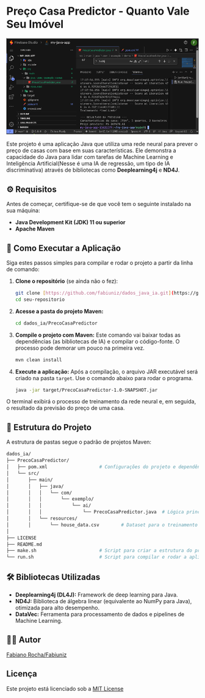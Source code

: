 <!-- 
  Tags: DadosIA
  Label: 🎲 Java com Dados e IA
  Description: Java com Dados e IA
  path_hook: hookfigma.hook1
-->

# Preço Casa Predictor - Quanto Vale Seu Imóvel

<p align="center">
  <img src="/images/screenshot.png" alt="imagem do Projeto">
</p>


Este projeto é uma aplicação Java que utiliza uma rede neural para prever o preço de casas com base em suas características. Ele demonstra a capacidade do Java para lidar com tarefas de Machine Learning e Inteligência Artificial(Nesse é uma IA de regressão, um tipo de IA discriminativa) através de bibliotecas como **Deeplearning4j** e **ND4J**.

## ⚙ Requisitos

Antes de começar, certifique-se de que você tem o seguinte instalado na sua máquina:

* **Java Development Kit (JDK) 11 ou superior**
* **Apache Maven**

## 🚀 Como Executar a Aplicação

Siga estes passos simples para compilar e rodar o projeto a partir da linha de comando:

1.  **Clone o repositório** (se ainda não o fez):
    ```bash
    git clone [https://github.com/fabiuniz/dados_java_ia.git](https://github.com/fabiuniz/dados_java_ia.git)
    cd seu-repositorio
    ```

2.  **Acesse a pasta do projeto Maven:**
    ```bash
    cd dados_ia/PrecoCasaPredictor
    ```

3.  **Compile o projeto com Maven:**
    Este comando vai baixar todas as dependências (as bibliotecas de IA) e compilar o código-fonte. O processo pode demorar um pouco na primeira vez.
    ```bash
    mvn clean install
    ```

4.  **Execute a aplicação:**
    Após a compilação, o arquivo JAR executável será criado na pasta `target`. Use o comando abaixo para rodar o programa.
    ```bash
    java -jar target/PrecoCasaPredictor-1.0-SNAPSHOT.jar
    ```

O terminal exibirá o processo de treinamento da rede neural e, em seguida, o resultado da previsão do preço de uma casa.

## 📁 Estrutura do Projeto

A estrutura de pastas segue o padrão de projetos Maven:
```bash
dados_ia/
├── PrecoCasaPredictor/
│   ├── pom.xml                   # Configurações do projeto e dependências (Maven)
│   └── src/
│       ├── main/
│       │   ├── java/
│       │   │   └── com/
│       │   │       └── exemplo/
│       │   │           └── ai/
│       │   │               └── PrecoCasaPredictor.java  # Lógica principal da IA
│       │   └── resources/
│       │       └── house_data.csv        # Dataset para o treinamento da IA
│
├── LICENSE
├── README.md
├── make.sh                       # Script para criar a estrutura do projeto
└── run.sh                        # Script para compilar e rodar a aplicação
```

## 🛠 Bibliotecas Utilizadas

* **Deeplearning4j (DL4J):** Framework de deep learning para Java.
* **ND4J:** Biblioteca de álgebra linear (equivalente ao NumPy para Java), otimizada para alto desempenho.
* **DataVec:** Ferramenta para processamento de dados e pipelines de Machine Learning.

## 👨‍💻 Autor

[Fabiano Rocha/Fabiuniz](https://github.com/SeuUsuarioGitHub)

## Licença

Este projeto está licenciado sob a [MIT License](LICENSE)